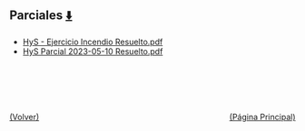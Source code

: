 
<html>
<body>
<h2>Parciales <a href="https://downgit.github.io/#/home?url=https://github.com/Apuntes-FIUBA/Apuntes-Electronica/tree/main/97 - Ambiente y Trabajo/TC003 - Higiene y Seguridad/Parciales" style="font-size:20px">  ⬇️ </a></h2>
<ul>
    <li><a href="HyS - Ejercicio Incendio Resuelto.pdf">HyS - Ejercicio Incendio Resuelto.pdf</a></li>
    <li><a href="HyS Parcial 2023-05-10 Resuelto.pdf">HyS Parcial 2023-05-10 Resuelto.pdf</a></li>
</ul>
</body>
</html>
<br><br><br><br><br><a href="../" style="float: left">(Volver)</a> <a href="https://apuntes-fiuba.github.io/Apuntes-Electronica" style="float: right">(Página Principal)</a>
